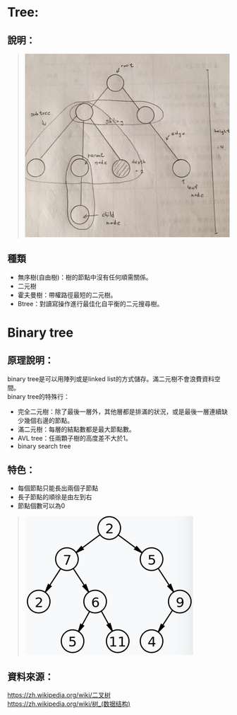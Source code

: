 # Tree:   
## 說明：   
>  ![tree](https://github.com/yenchungLin/study/blob/master/picture/Tree.jpg)   
## 種類   
* 無序樹(自由樹)：樹的節點中沒有任何順需關係。   
* 二元樹   
* 霍夫曼樹：帶權路徑最短的二元樹。   
* Btree：對讀寫操作進行最佳化自平衡的二元搜尋樹。
# Binary tree  
## 原理說明：    
binary tree是可以用陣列或是linked list的方式儲存。滿二元樹不會浪費資料空間。   
binary tree的特殊行：   
* 完全二元樹：除了最後一層外，其他層都是排滿的狀況，或是最後一層連續缺少幾個右邊的節點。   
* 滿二元樹：每層的結點數都是最大節點數。  
* AVL tree：任兩顆子樹的高度差不大於1。   
* binary search tree     
## 特色：   
* 每個節點只能長出兩個子節點   
* 長子節點的順徐是由左到右   
* 節點個數可以為0   
>  ![BT](https://github.com/yenchungLin/study/blob/master/picture/BT.png)
## 資料來源： 
https://zh.wikipedia.org/wiki/二叉树   
https://zh.wikipedia.org/wiki/树_(数据结构)
